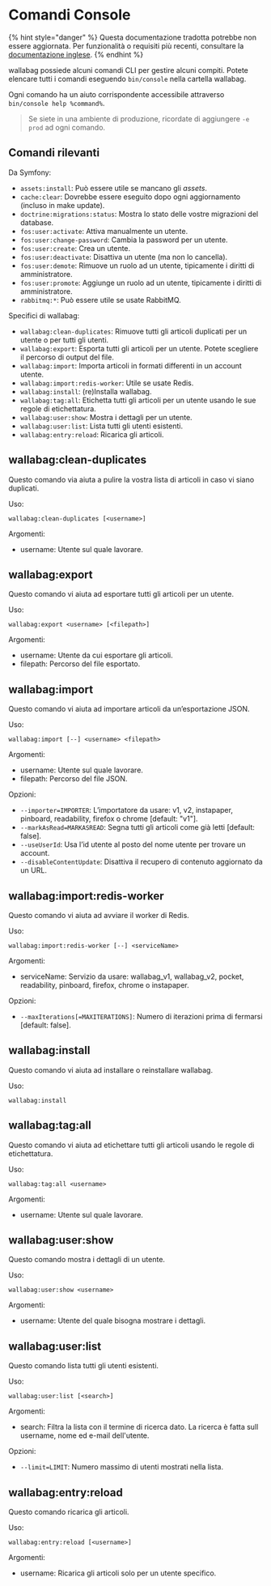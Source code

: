# Comandi Console

{% hint style="danger" %}
Questa documentazione tradotta potrebbe non essere aggiornata. Per funzionalità o requisiti più recenti, consultare la [documentazione inglese](https://doc.wallabag.org/en/).
{% endhint %}


wallabag possiede alcuni comandi CLI per gestire alcuni compiti. Potete elencare tutti i comandi eseguendo `bin/console` nella cartella wallabag.

Ogni comando ha un aiuto corrispondente accessibile attraverso `bin/console help %command%`.

> Se siete in una ambiente di produzione, ricordate di aggiungere `-e prod` ad ogni comando.

Comandi rilevanti
-----------------------

Da Symfony:

 - `assets:install`: Può essere utile se mancano gli *assets*.
 - `cache:clear`: Dovrebbe essere eseguito dopo ogni aggiornamento (incluso in make update).
 - `doctrine:migrations:status`: Mostra lo stato delle vostre migrazioni del database.
 - `fos:user:activate`: Attiva manualmente un utente.
 - `fos:user:change-password`: Cambia la password per un utente.
 - `fos:user:create`: Crea un utente.
 - `fos:user:deactivate`: Disattiva un utente (ma non lo cancella).
 - `fos:user:demote`: Rimuove un ruolo ad un utente, tipicamente i diritti di amministratore.
 - `fos:user:promote`: Aggiunge un ruolo ad un utente, tipicamente i diritti di amministratore.
 - `rabbitmq:*`: Può essere utile se usate RabbitMQ.

Specifici di wallabag:

 - `wallabag:clean-duplicates`: Rimuove tutti gli articoli duplicati per un utente o per tutti gli utenti.
 - `wallabag:export`: Esporta tutti gli articoli per un utente. Potete scegliere il percorso di output del file.
 - `wallabag:import`: Importa articoli in formati differenti in un account utente.
 - `wallabag:import:redis-worker`: Utile se usate Redis.
 - `wallabag:install`: (re)Installa wallabag.
 - `wallabag:tag:all`: Etichetta tutti gli articoli per un utente usando le sue regole di etichettatura.
 - `wallabag:user:show`: Mostra i dettagli per un utente.
 - `wallabag:user:list`: Lista tutti gli utenti esistenti.
 - `wallabag:entry:reload`: Ricarica gli articoli.

wallabag:clean-duplicates
----------------------------------

Questo comando via aiuta a pulire la vostra lista di articoli in caso vi siano duplicati.

Uso:

```
wallabag:clean-duplicates [<username>]
```

Argomenti:

 - username: Utente sul quale lavorare.


wallabag:export
---------------------

Questo comando vi aiuta ad esportare tutti gli articoli per un utente.

Uso:

```
wallabag:export <username> [<filepath>]
```

Argomenti:

 - username: Utente da cui esportare gli articoli.
 - filepath: Percorso del file esportato.


wallabag:import
---------------------

Questo comando vi aiuta ad importare articoli da un’esportazione JSON.

Uso:

```
wallabag:import [--] <username> <filepath>
```

Argomenti:

 - username: Utente sul quale lavorare.
 - filepath: Percorso del file JSON.

Opzioni:

 - `--importer=IMPORTER`: L’importatore da usare: v1, v2, instapaper, pinboard, readability, firefox o chrome [default: "v1"].
 - `--markAsRead=MARKASREAD`: Segna tutti gli articoli come già letti [default: false].
 - `--useUserId`: Usa l’id utente al posto del nome utente per trovare un account.
 - `--disableContentUpdate`: Disattiva il recupero di contenuto aggiornato da un URL.


wallabag:import:redis-worker
--------------------------------------

Questo comando vi aiuta ad avviare il worker di Redis.

Uso:

```
wallabag:import:redis-worker [--] <serviceName>
```

Argomenti:

 - serviceName: Servizio da usare: wallabag_v1, wallabag_v2, pocket, readability, pinboard, firefox, chrome o instapaper.

Opzioni:

 - `--maxIterations[=MAXITERATIONS]`: Numero di iterazioni prima di fermarsi [default: false].


wallabag:install
---------------------

Questo comando vi aiuta ad installare o reinstallare wallabag.

Uso:

```
wallabag:install
```


wallabag:tag:all
---------------------

Questo comando vi aiuta ad etichettare tutti gli articoli usando le regole di etichettatura.

Uso:

```
wallabag:tag:all <username>
```

Argomenti:
 - username: Utente sul quale lavorare.


wallabag:user:show
--------------------------

Questo comando mostra i dettagli di un utente.

Uso:

```
wallabag:user:show <username>
```

Argomenti:
 - username: Utente del quale bisogna mostrare i dettagli.

wallabag:user:list
------------------

Questo comando lista tutti gli utenti esistenti.

Uso:

```
wallabag:user:list [<search>]
```

Argomenti:
 - search: Filtra la lista con il termine di ricerca dato. La ricerca è fatta sull username, nome ed e-mail dell'utente.

Opzioni:
 - `--limit=LIMIT`: Numero massimo di utenti mostrati nella lista.


wallabag:entry:reload
---------------------

Questo comando ricarica gli articoli.

Uso:

```
wallabag:entry:reload [<username>]
```

Argomenti:
 - username: Ricarica gli articoli solo per un utente specifico.
